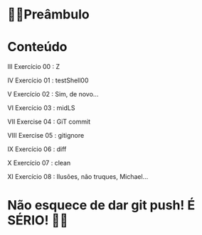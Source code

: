 # 👩‍💻Preâmbulo

# Conteúdo

III Exercício 00 : Z 

IV Exercício 01 : testShell00 

V Exercício 02 : Sim, de novo... 

VI Exercício 03 : midLS 

VII Exercise 04 : GiT commit 

VIII Exercise 05 : gitignore 

IX Exercício 06 : diff 

X Exercício 07 : clean 

XI Exercício 08 : Ilusões, não truques, Michael... 

# Não esquece de dar git push! É SÉRIO! 😬🖖
